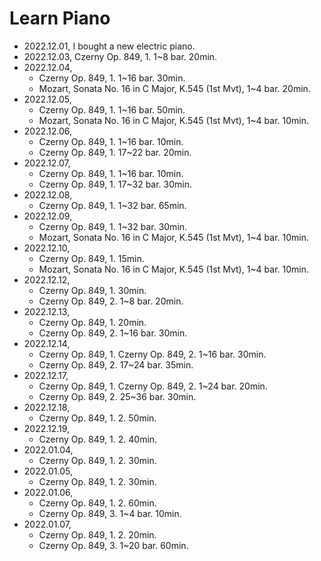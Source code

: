 Learn Piano
===========

- 2022.12.01, I bought a new electric piano.
- 2022.12.03, Czerny Op. 849, 1. 1~8 bar. 20min.
- 2022.12.04,
    - Czerny Op. 849, 1. 1~16 bar. 30min.
    - Mozart, Sonata No. 16 in C Major, K.545 (1st Mvt), 1~4 bar. 20min.
- 2022.12.05,
    - Czerny Op. 849, 1. 1~16 bar. 50min.
    - Mozart, Sonata No. 16 in C Major, K.545 (1st Mvt), 1~4 bar. 10min.
- 2022.12.06,
    - Czerny Op. 849, 1. 1~16 bar. 10min.
    - Czerny Op. 849, 1. 17~22 bar. 20min.
- 2022.12.07,
    - Czerny Op. 849, 1. 1~16 bar. 10min.
    - Czerny Op. 849, 1. 17~32 bar. 30min.
- 2022.12.08,
    - Czerny Op. 849, 1. 1~32 bar. 65min.
- 2022.12.09,
    - Czerny Op. 849, 1. 1~32 bar. 30min.
    - Mozart, Sonata No. 16 in C Major, K.545 (1st Mvt), 1~4 bar. 10min.
- 2022.12.10,
    - Czerny Op. 849, 1. 15min.
    - Mozart, Sonata No. 16 in C Major, K.545 (1st Mvt), 1~4 bar. 10min.
- 2022.12.12,
    - Czerny Op. 849, 1. 30min.
    - Czerny Op. 849, 2. 1~8 bar. 20min.
- 2022.12.13,
    - Czerny Op. 849, 1. 20min.
    - Czerny Op. 849, 2. 1~16 bar. 30min.
- 2022.12.14,
    - Czerny Op. 849, 1. Czerny Op. 849, 2. 1~16 bar. 30min.
    - Czerny Op. 849, 2. 17~24 bar. 35min.
- 2022.12.17,
    - Czerny Op. 849, 1. Czerny Op. 849, 2. 1~24 bar. 20min.
    - Czerny Op. 849, 2. 25~36 bar. 30min.
- 2022.12.18,
    - Czerny Op. 849, 1. 2. 50min.
- 2022.12.19,
    - Czerny Op. 849, 1. 2. 40min.
- 2022.01.04,
    - Czerny Op. 849, 1. 2. 30min.
- 2022.01.05,
    - Czerny Op. 849, 1. 2. 30min.
- 2022.01.06,
    - Czerny Op. 849, 1. 2. 60min.
    - Czerny Op. 849, 3. 1~4 bar. 10min.
- 2022.01.07,
    - Czerny Op. 849, 1. 2. 20min.
    - Czerny Op. 849, 3. 1~20 bar. 60min.
